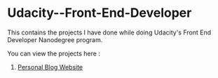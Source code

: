 # Udacity--Front-End-Developer

This contains the projects I have done while doing Udacity's Front End Developer Nanodegree program.

You can view the projects here : 
1) [Personal Blog Website](https://agitated-bohr-1157a0.netlify.app/)
